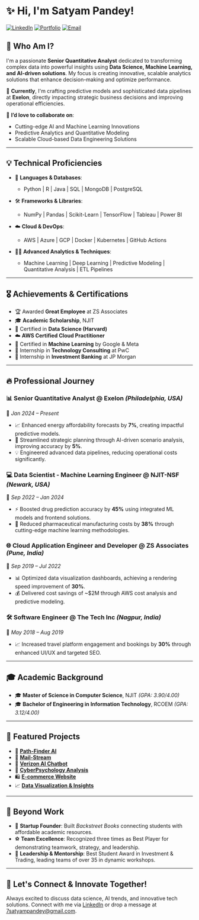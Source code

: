 # ✨ Hi, I'm Satyam Pandey!

[![LinkedIn](https://img.shields.io/badge/-LinkedIn-0077B5?style=flat-square\&logo=Linkedin\&logoColor=white)](https://www.linkedin.com/in/pandeysatyam)
[![Portfolio](https://img.shields.io/badge/Portfolio-Website-blue?style=flat-square\&logo=google-chrome)](https://www.pandeysatyam.com)
[![Email](https://img.shields.io/badge/Email-7satyampandey@gmail.com-red?style=flat-square\&logo=gmail\&logoColor=white)](mailto:7satyampandey@gmail.com)

## 🚀 Who Am I?

I'm a passionate **Senior Quantitative Analyst** dedicated to transforming complex data into powerful insights using **Data Science, Machine Learning, and AI-driven solutions**. My focus is creating innovative, scalable analytics solutions that enhance decision-making and optimize performance.

🌟 **Currently**, I'm crafting predictive models and sophisticated data pipelines at **Exelon**, directly impacting strategic business decisions and improving operational efficiencies.

🔭 **I’d love to collaborate on**:

* Cutting-edge AI and Machine Learning Innovations
* Predictive Analytics and Quantitative Modeling
* Scalable Cloud-based Data Engineering Solutions

---

## 💡 Technical Proficiencies

* 🚩 **Languages & Databases**:

  * Python | R | Java | SQL | MongoDB | PostgreSQL

* 🛠 **Frameworks & Libraries**:

  * NumPy | Pandas | Scikit-Learn | TensorFlow | Tableau | Power BI

* ☁️ **Cloud & DevOps**:

  * AWS | Azure | GCP | Docker | Kubernetes | GitHub Actions

* 🧑‍💻 **Advanced Analytics & Techniques**:

  * Machine Learning | Deep Learning | Predictive Modeling | Quantitative Analysis | ETL Pipelines

---

## 🎖️ Achievements & Certifications

* 🏆 Awarded **Great Employee** at ZS Associates
* 🎓 **Academic Scholarship**, NJIT
* 📜 Certified in **Data Science (Harvard)**
* ☁️ **AWS Certified Cloud Practitioner**
* 🤖 Certified in **Machine Learning** by Google & Meta
* 💼 Internship in **Technology Consulting** at PwC
* 🏦 Internship in **Investment Banking** at JP Morgan

---

## 🔥 Professional Journey

### 📊 **Senior Quantitative Analyst** @ Exelon *(Philadelphia, USA)*

📅 *Jan 2024 – Present*

* 📈 Enhanced energy affordability forecasts by **7%**, creating impactful predictive models.
* 🚀 Streamlined strategic planning through AI-driven scenario analysis, improving accuracy by **5%**.
* 💡 Engineered advanced data pipelines, reducing operational costs significantly.

### 💻 **Data Scientist - Machine Learning Engineer** @ NJIT-NSF *(Newark, USA)*

📅 *Sep 2022 – Jan 2024*

* ⚡ Boosted drug prediction accuracy by **45%** using integrated ML models and frontend solutions.
* 💊 Reduced pharmaceutical manufacturing costs by **38%** through cutting-edge machine learning methodologies.

### 🌐 **Cloud Application Engineer and Developer** @ ZS Associates *(Pune, India)*

📅 *Sep 2019 – Jul 2022*

* 📊 Optimized data visualization dashboards, achieving a rendering speed improvement of **30%**.
* 💰 Delivered cost savings of \~\$2M through AWS cost analysis and predictive modeling.

### 🛠️ **Software Engineer** @ The Tech Inc *(Nagpur, India)*

📅 *May 2018 – Aug 2019*

* 📈 Increased travel platform engagement and bookings by **30%** through enhanced UI/UX and targeted SEO.

---

## 🎓 Academic Background

* 🎓 **Master of Science in Computer Science**, NJIT *(GPA: 3.90/4.00)*
* 🎓 **Bachelor of Engineering in Information Technology**, RCOEM *(GPA: 3.12/4.00)*

---

## 🚀 Featured Projects

* 🤖 [**Path-Finder AI**](https://pathfinderai-1e061905d74e.herokuapp.com/signup)
* 📧 [**Mail-Stream**](https://mail-stream-b05f3ae2a613.herokuapp.com/)
* 📱 [**Verizon AI Chatbot**](https://docs.google.com/document/d/17omZy8PFuXFqBKNK7ive3taQlpIZFG5WgJRq4YjfqaE/edit?tab=t.0)
* 🧠 [**CyberPsychology Analysis**](https://github.com/satyamamarpandey/General/blob/main/Social%20Media%20Analysis%20and%20Cyberpsychology%20Report.pdf)
* 🛍️ [**E-commerce Website**](https://www.youtube.com/watch?v=I-QWSs5p2l4)
* 📈 [**Data Visualization & Insights**](https://colab.research.google.com/drive/1aE6zYUUe4yQGM6EEP82FBJlPXFjnT7P8)

---

## 🎯 Beyond Work

* 🚀 **Startup Founder**: Built *Backstreet Books* connecting students with affordable academic resources.
* ⚽ **Team Excellence**: Recognized three times as Best Player for demonstrating teamwork, strategy, and leadership.
* 🌟 **Leadership & Mentorship**: Best Student Award in Investment & Trading, leading teams of over 35 in dynamic workshops.

---

## 🌟 Let's Connect & Innovate Together!

Always excited to discuss data science, AI trends, and innovative tech solutions. Connect with me via [LinkedIn](https://www.linkedin.com/in/pandeysatyam) or drop a message at [7satyampandey@gmail.com](mailto:7satyampandey@gmail.com).
